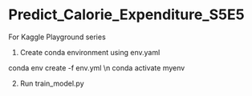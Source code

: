 # Predict_Calorie_Expenditure_S5E5
For Kaggle Playground series


1. Create conda environment using env.yaml

conda env create -f env.yml \n
conda activate myenv

2. Run train_model.py

